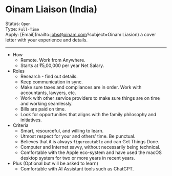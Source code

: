 # Oinam Liaison (India)

Status: `Open`\
Type: `Full-Time`\
Apply: [Email](mailto:jobs@oinam.com?subject=Oinam Liasion) a cover letter with your experience and details.

---

- How
	+ Remote. Work from Anywhere.
	+ Starts at ₹5,00,000 per year Net Salary.
- Roles
	+ Research - find out details.
	+ Keep communication in sync.
	+ Make sure taxes and compliances are in order. Work with accountants, lawyers, etc.
	+ Work with other service providers to make sure things are on time and working seamlessly.
	+ Bills are paid on time.
	+ Look for opportunities that aligns with the family philosophy and initiatives.
- Criteria
	+ Smart, resourceful, and willing to learn.
	+ Utmost respect for your and others’ time. Be punctual.
	+ Believes that it is always `figureoutable` and can Get Things Done.
	+ Computer and Internet savvy, without necessarily being technical.
	+ Comfortable with the Apple eco-system and have used the macOS desktop system for two or more years in recent years.
- Plus (Optional but will be asked to learn)
	+ Comfortable with AI Assistant tools such as ChatGPT.
